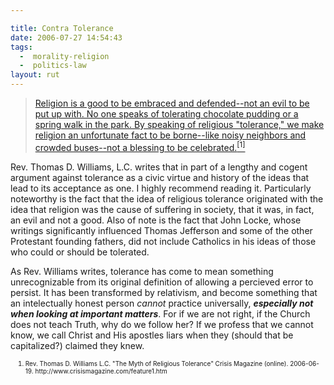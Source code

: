 ```yaml
---

title: Contra Tolerance
date: 2006-07-27 14:54:43
tags:
  -  morality-religion
  -  politics-law
layout: rut
---
```


<blockquote><a title="Crisis Magazine:  The Myth of Religious Tolerance" href="http://www.crisismagazine.com/feature1.htm">Religion is a good to be embraced and defended--not an evil to be put up with. No one speaks of tolerating chocolate pudding or a spring walk in the park. By speaking of religious "tolerance," we make religion an unfortunate fact to be borne--like noisy neighbors and crowded buses--not a blessing to be celebrated.<sup>[1]</sup></a></blockquote>
Rev. Thomas D. Williams, L.C. writes that in part of a lengthy and cogent argument against tolerance as a civic virtue and history of the ideas that lead to its acceptance as one.  I highly recommend reading it.  Particularly noteworthy is the fact that the idea of religious tolerance originated with the idea that religion was the cause of suffering in society, that it was, in fact, an evil and not a good.  Also of note is the fact that John Locke, whose writings significantly influenced Thomas Jefferson and some of the other Protestant founding fathers, did not include Catholics in his ideas of those who could or should be tolerated.

As Rev. Williams writes, tolerance has come to mean something unrecognizable from its original definition of allowing a percieved error to persist.  It has been transformed by relativism, and become something that an intelectually honest person <em>cannot</em> practice universally, <strong><em>especially not when looking at important matters</em></strong>.  For if we are not right, if the Church does not teach Truth, why do we follow her?  If we profess that we cannot know, we call Christ and His apostles liars when they (should that be capitalized?) claimed they knew.
<ol><font size="-2">
	<li><font size="-2">Rev. Thomas D. Williams L.C.  "The Myth of Religious Tolerance"  Crisis Magazine (online).  2006-06-19.  http://www.crisismagazine.com/feature1.htm</font></li>
</font></ol>

